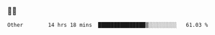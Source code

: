 ### 👨‍💻

<!--START_SECTION:waka-->

```text
Other        14 hrs 18 mins  ███████████████▒░░░░░░░░░   61.03 %
```

<!--END_SECTION:waka-->
